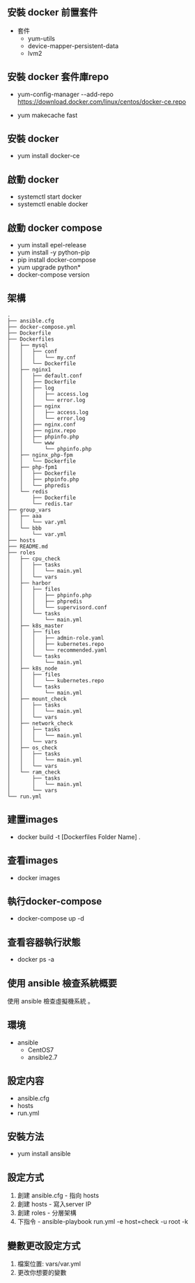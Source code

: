 ## 安裝 docker 前置套件
* 套件 
  + yum-utils
  + device-mapper-persistent-data
  + lvm2


## 安裝 docker 套件庫repo
* yum-config-manager --add-repo https://download.docker.com/linux/centos/docker-ce.repo

* yum makecache fast

## 安裝 docker
* yum install docker-ce

## 啟動 docker
* systemctl start docker
* systemctl enable docker

## 啟動 docker compose
* yum install epel-release
* yum install -y python-pip
* pip install docker-compose
* yum upgrade python*
* docker-compose version

## 架構
```
.
├── ansible.cfg
├── docker-compose.yml
├── Dockerfile
├── Dockerfiles
│   ├── mysql
│   │   ├── conf
│   │   │   └── my.cnf
│   │   └── Dockerfile
│   ├── nginx1
│   │   ├── default.conf
│   │   ├── Dockerfile
│   │   ├── log
│   │   │   ├── access.log
│   │   │   └── error.log
│   │   ├── nginx
│   │   │   ├── access.log
│   │   │   └── error.log
│   │   ├── nginx.conf
│   │   ├── nginx.repo
│   │   ├── phpinfo.php
│   │   └── www
│   │       └── phpinfo.php
│   ├── nginx_php-fpm
│   │   └── Dockerfile
│   ├── php-fpm1
│   │   ├── Dockerfile
│   │   ├── phpinfo.php
│   │   └── phpredis
│   └── redis
│       ├── Dockerfile
│       └── redis.tar
├── group_vars
│   ├── aaa
│   │   └── var.yml
│   └── bbb
│       └── var.yml
├── hosts
├── README.md
├── roles
│   ├── cpu_check
│   │   ├── tasks
│   │   │   └── main.yml
│   │   └── vars
│   ├── harbor
│   │   ├── files
│   │   │   ├── phpinfo.php
│   │   │   ├── phpredis
│   │   │   └── supervisord.conf
│   │   └── tasks
│   │       └── main.yml
│   ├── k8s_master
│   │   ├── files
│   │   │   ├── admin-role.yaml
│   │   │   ├── kubernetes.repo
│   │   │   └── recommended.yaml
│   │   └── tasks
│   │       └── main.yml
│   ├── k8s_node
│   │   ├── files
│   │   │   └── kubernetes.repo
│   │   └── tasks
│   │       └── main.yml
│   ├── mount_check
│   │   ├── tasks
│   │   │   └── main.yml
│   │   └── vars
│   ├── network_check
│   │   ├── tasks
│   │   │   └── main.yml
│   │   └── vars
│   ├── os_check
│   │   ├── tasks
│   │   │   └── main.yml
│   │   └── vars
│   └── ram_check
│       ├── tasks
│       │   └── main.yml
│       └── vars
└── run.yml

```

## 建置images
* docker build -t [Dockerfiles Folder Name] .

## 查看images
* docker images

## 執行docker-compose
* docker-compose up -d

## 查看容器執行狀態
* docker ps -a

## 使用 ansible 檢查系統概要
使用 ansible 檢查虛擬機系統 。

## 環境
* ansible 
  + CentOS7
  + ansible2.7 

## 設定内容
* ansible.cfg
* hosts
* run.yml
  
## 安裝方法

* yum install ansible


## 設定方式
1. 創建 ansible.cfg - 指向 hosts
2. 創建 hosts - 寫入server IP
3. 創建 roles - 分層架構
4. 下指令 - ansible-playbook run.yml -e host=check -u root -k


## 變數更改設定方式
1. 檔案位置: vars/var.yml
2. 更改你想要的變數

